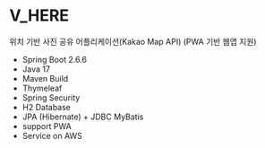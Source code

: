 # V_HERE
위치 기반 사진 공유 어플리케이션(Kakao Map API)
(PWA 기반 웹앱 지원)

- Spring Boot 2.6.6
- Java 17
- Maven Build
- Thymeleaf
- Spring Security
- H2 Database
- JPA (Hibernate) + JDBC MyBatis
- support PWA
- Service on AWS
